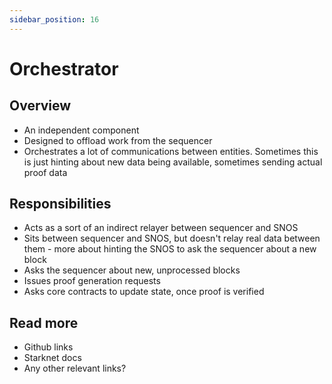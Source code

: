 ```yaml
---
sidebar_position: 16
---
```


# Orchestrator

## Overview

- An independent component
- Designed to offload work from the sequencer
- Orchestrates a lot of communications between entities. Sometimes this is just hinting about new data being available, sometimes sending actual proof data

## Responsibilities

- Acts as a sort of an indirect relayer between sequencer and SNOS
- Sits between sequencer and SNOS, but doesn't relay real data between them - more about hinting the SNOS to ask the sequencer about a new block
- Asks the sequencer about new, unprocessed blocks
- Issues proof generation requests
- Asks core contracts to update state, once proof is verified

## Read more

- Github links
- Starknet docs
- Any other relevant links?
